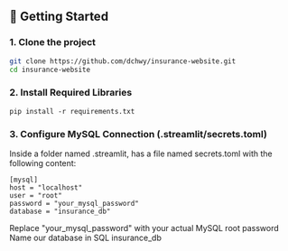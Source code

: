 ## 🚀 Getting Started

### 1. Clone the project

```bash
git clone https://github.com/dchwy/insurance-website.git
cd insurance-website
```

### 2. Install Required Libraries
```
pip install -r requirements.txt
```
### 3. Configure MySQL Connection (.streamlit/secrets.toml)

Inside a folder named .streamlit, has a file named secrets.toml with the following content:
```
[mysql]
host = "localhost"
user = "root"
password = "your_mysql_password"
database = "insurance_db"
```
Replace "your_mysql_password" with your actual MySQL root password
Name our database in SQL insurance_db
